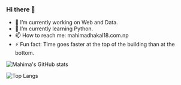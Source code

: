 ### Hi there 👋


- 🔭 I’m currently working on Web and Data.
- 🌱 I’m currently learning Python.
- 📫 How to reach me: mahimadhakal18.com.np
- ⚡ Fun fact: Time goes faster at the top of the building than at the bottom.


![Mahima's GitHub stats](https://github-readme-stats.vercel.app/api?username=dhakalmahima188&show_icons=true&theme=radical&count_private=true)



![Top Langs](https://github-readme-stats.vercel.app/api/top-langs/?username=dhakalmahima188&layout=compact&theme=radical&count_private=true)




